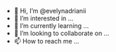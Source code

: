 - 👋 Hi, I’m @evelynadrianii
- 👀 I’m interested in ...
- 🌱 I’m currently learning ...
- 💞️ I’m looking to collaborate on ...
- 📫 How to reach me ...

<!---
evelynadrianii/evelynadrianii is a ✨ special ✨ repository because its `README.md` (this file) appears on your GitHub profile.
You can click the Preview link to take a look at your changes.
--->
